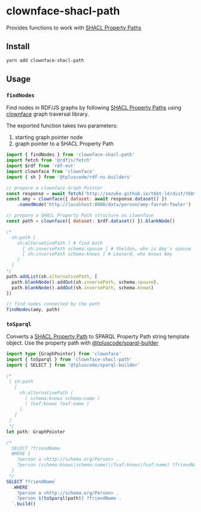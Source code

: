 # clownface-shacl-path

Provides functions to work with [SHACL Property Paths](https://www.w3.org/TR/shacl/#property-paths)

## Install

```bash
yarn add clownface-shacl-path
```

## Usage

### `findNodes`

Find nodes in RDF/JS graphs by following [SHACL Property Paths](https://www.w3.org/TR/shacl/#property-paths) using [clownface](https://npm.im/clownface) graph traversal library.

The exported function takes two parameters:

1. starting graph pointer node
2. graph pointer to a SHACL Property Path

```js
import { findNodes } from 'clownface-shacl-path'
import fetch from '@rdfjs/fetch'
import $rdf from 'rdf-ext'
import clownface from 'clownface'
import { sh } from '@tpluscode/rdf-ns-builders'

// prepare a clownface Graph Pointer
const response = await fetch('http://zazuko.github.io/tbbt-ld/dist/tbbt.nt', { factory: $rdf })
const amy = clownface({ dataset: await response.dataset() })
    .namedNode('http://localhost:8080/data/person/amy-farrah-fowler')

// prepare a SHACL Property Path structure as clownface
const path = clownface({ dataset: $rdf.dataset() }).blankNode()

/*
  sh:path [
    sh:alternativePath ( # find both
      [ sh:inversePath schema:spouse ] # Sheldon, who is Amy's spouse
      [ sh:inversePath schema:knows ] # Leonard, who knows Amy
    )
  ]
*/
path.addList(sh.alternativePath, [
  path.blankNode().addOut(sh.inversePath, schema.spouse),
  path.blankNode().addOut(sh.inversePath, schema.knows)
])

// find nodes connected by the path
findNodes(amy, path)
```

### `toSparql`

Converts a [SHACL Property Path](https://www.w3.org/TR/shacl/#property-paths) to SPARQL Property Path string template object. Use the property path with [@tpluscode/sparql-builder](https://npm.im/@tpluscode/sparql-builder)

```typescript
import type {GraphPointer} from 'clownface'
import { toSparql } from 'clownface-shacl-path'
import { SELECT } from '@tpluscode/sparql-builder'

/*
 [ sh:path 
   [
     sh:alternativePath (
       ( schema:knows schema:name )
       ( foaf:knows foaf:name )
     )
   ]
 ]
 */
let path: GraphPointer

/*
  SELECT ?friendName
  WHERE {
    ?person a <http://schema.org/Person> .
    ?person (schema:knows|schema:name)|(foaf:knows|foaf:name) ?friendName
  }
 */
SELECT`?friendName`
  .WHERE`
    ?person a <http://schema.org/Person> .
    ?person ${toSparql(path)} ?friendName .
  `.build()
```
